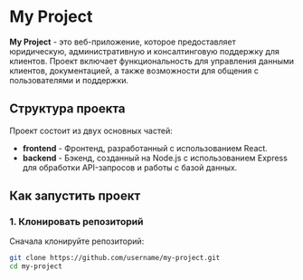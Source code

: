 # My Project

**My Project** - это веб-приложение, которое предоставляет юридическую, административную и консалтинговую поддержку для клиентов. Проект включает функциональность для управления данными клиентов, документацией, а также возможности для общения с пользователями и поддержки.

## Структура проекта

Проект состоит из двух основных частей:

- **frontend** - Фронтенд, разработанный с использованием React.
- **backend** - Бэкенд, созданный на Node.js с использованием Express для обработки API-запросов и работы с базой данных.

## Как запустить проект

### 1. Клонировать репозиторий

Сначала клонируйте репозиторий:

```bash
git clone https://github.com/username/my-project.git
cd my-project
